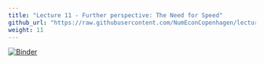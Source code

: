 ```yaml
---
title: "Lecture 11 - Further perspective: The Need for Speed"
github_url: "https://raw.githubusercontent.com/NumEconCopenhagen/lectures-2019/master/11/The_Need_for_Speed.ipynb"
weight: 11
---
```

[![Binder](https://mybinder.org/badge_logo.svg)](https://mybinder.org/v2/gh/NumEconCopenhagen/lectures-2019/master?urlpath=lab/tree/11/The_Need_for_Speed.ipynb
)
